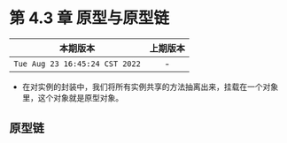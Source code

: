 # 第 4.3 章 原型与原型链

|本期版本|上期版本
|:---:|:---:
`Tue Aug 23 16:45:24 CST 2022` | -

* 在对实例的封装中，我们将所有实例共享的方法抽离出来，挂载在一个对象里，这个对象就是原型对象。

## 原型链